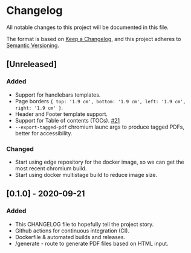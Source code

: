 # Changelog
All notable changes to this project will be documented in this file.

The format is based on [Keep a Changelog](https://keepachangelog.com/en/1.0.0/),
and this project adheres to [Semantic Versioning](https://semver.org/spec/v2.0.0.html).

## [Unreleased]

### Added
- Support for handlebars templates.
- Page borders `{ top: '1.9 cm', bottom: '1.9 cm', left: '1.9 cm', right: '1.9 cm' }`.
- Header and Footer template support.
- Support for Table of contents (TOCs). [#21](https://github.com/isneezy/pdf-generator-service/issues/18)
- `--export-tagged-pdf` chromium launc args to produce tagged PDFs, better for accessibility.

### Changed
- Start using edge repository for the docker image, so we can get the most recent chromium build.
- Start using docker multistage build to reduce image size.

## [0.1.0] - 2020-09-21

### Added
- This CHANGELOG file to hopefully tell the project story.
- Github actions for continuous integration (CI).
- Dockerfile & automated builds and releases.
- /generate - route to generate PDF files based on HTML input.
